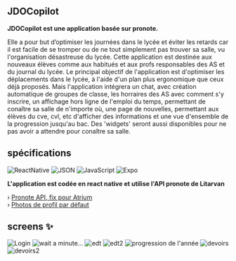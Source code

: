 ## JDOCopilot
**JDOCopilot est une application basée sur pronote.**

Elle a pour but d’optimiser les journées dans le lycée et éviter les retards car il est facile de se tromper ou de ne tout simplement pas trouver sa salle, vu l'organisation désastreuse du lycée. 
Cette application est destinée aux nouveaux élèves comme aux habitués et aux profs responsables des AS et du journal du lycée.
Le principal objectif de l'application est d'optimiser les déplacements dans le lycée, à l'aide d'un plan plus ergonomique que ceux déjà proposés. Mais l'application intégrera un chat, avec création automatique de groupes de classe,
les horraires des AS avec comment s'y inscrire, un affichage hors ligne de l'emploi du temps, permettant de conaître sa salle de n'importe où, une page de nouvelles, permettant
aux élèves du cve, cvl, etc d'afficher des informations et une vue d'ensemble de la progression jusqu'au bac. Des 'widgets' seront aussi disponibles pour ne pas avoir a attendre pour conaître sa salle.


## spécifications
![ReactNative](https://img.shields.io/static/v1?label=&message=React%20Native&color=grey&logo=react) ![JSON](https://img.shields.io/static/v1?label=&message=JSON&color=yellowgreen&logo=json) ![JavaScript](https://img.shields.io/static/v1?label=&message=JavaScript&color=grey&logo=javascript) ![Expo](https://img.shields.io/static/v1?label=&message=Expo%20Go&color=blue&logo=expo)

**L'application est codée en react native et utilise l'API pronote de Litarvan**

› [Pronote API, fix pour Atrium](https://www.npmjs.com/package/pronoteapi-atriumfix) <br />
› [Photos de profil par défaut](https://www.npmjs.com/package/basic-pp)

## screens :sparkles:
![Login](https://media.discordapp.net/attachments/657940718186266645/1061092935212470332/Screenshot_20230107-022333_Expo_Go.jpg?width=323&height=663) ![wait a minute...](https://media.discordapp.net/attachments/657940718186266645/1061092935438958732/Screenshot_20230107-022346_Expo_Go.jpg?width=323&height=663) ![edt](https://media.discordapp.net/attachments/1051199896239218849/1062445353560973312/Screenshot_1673377056.png?width=285&height=586) ![edt2](https://media.discordapp.net/attachments/1051199896239218849/1062445353875542087/Screenshot_1673377060.png?width=285&height=586) ![progression de l'année](https://media.discordapp.net/attachments/657940718186266645/1061927807099338752/Screenshot_1673199363.png?width=285&height=586) ![devoirs](https://media.discordapp.net/attachments/1051199896239218849/1062445352885686424/Screenshot_1673377018.png?width=285&height=586) ![devoirs2](https://media.discordapp.net/attachments/1051199896239218849/1062445353229635694/Screenshot_1673377038.png?width=285&height=586)
